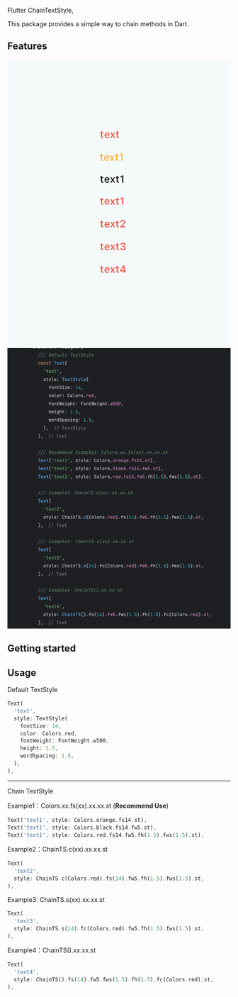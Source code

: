 
Flutter ChainTextStyle, 

This package provides a simple way to chain methods in Dart.

## Features
![picture1](jp1.png)
![picture2](jp2.png)

## Getting started


## Usage

Default TextStyle
```dart
Text(
  'text',
  style: TextStyle(
    fontSize: 14,
    color: Colors.red,
    fontWeight: FontWeight.w500,
    height: 1.5,
    wordSpacing: 1.5,
  ),
),
```
---
Chain TextStyle

Example1：Colors.xx.fs(xx).xx.xx.st (**Recommend Use**)
```dart
Text('text1', style: Colors.orange.fs14.st),
Text('text1', style: Colors.black.fs14.fw5.st),
Text('text1', style: Colors.red.fs14.fw5.fh(1.5).fws(1.5).st),
```

Example2：ChainTS.c(xx).xx.xx.st
```dart
Text(
  'text2',
  style: ChainTS.c(Colors.red).fs(14).fw5.fh(1.5).fws(1.5).st,
),
```

Example3: ChainTS.s(xx).xx.xx.st
```dart
Text(
  'text3',
  style: ChainTS.s(14).fc(Colors.red).fw5.fh(1.5).fws(1.5).st,
),
```

Example4：ChainTS().xx.xx.st
```dart
Text(
  'text4',
  style: ChainTS().fs(14).fw5.fws(1.5).fh(1.5).fc(Colors.red).st,
),
```

